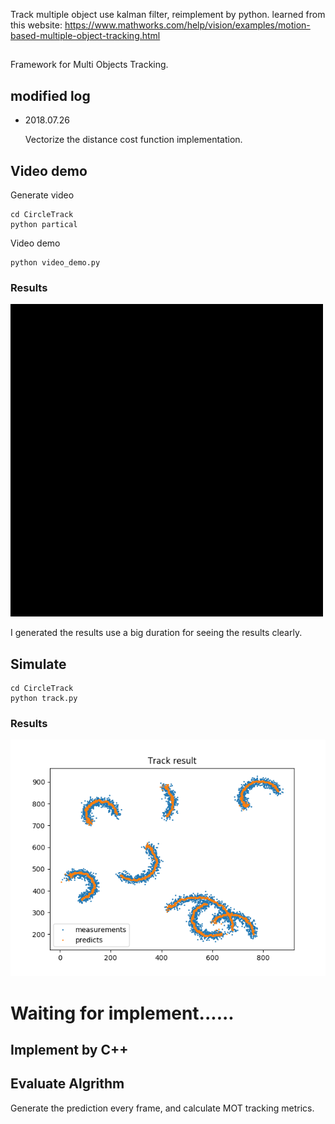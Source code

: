 Track multiple object use kalman filter, reimplement by python.
learned from this website:
https://www.mathworks.com/help/vision/examples/motion-based-multiple-object-tracking.html
##
Framework for Multi Objects Tracking.

## modified log
* 2018.07.26
    
    Vectorize the distance cost function implementation.


## Video demo
Generate video 
```
cd CircleTrack
python partical
```
Video demo
```
python video_demo.py
```
### Results
![Image](results.gif)

I generated the results use a big duration for seeing the results clearly.

## Simulate 
```
cd CircleTrack
python track.py
```
### Results
![Image text](Figure_1.png)

# Waiting for implement......
## Implement by C++
## Evaluate Algrithm
Generate the prediction every frame, and calculate 
MOT tracking metrics.

